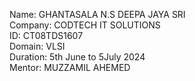 Name: GHANTASALA N.S DEEPA JAYA SRI                                                                                                                                                                                              
Company: CODTECH IT SOLUTIONS                                                                                                                                                                                            
ID: CT08TDS1607                                                                                                                                                                                                                            
Domain: VLSI                                                                                                                                                                                                                      
Duration: 5th June to 5July 2024                                                                                                                                                                                                      
Mentor: MUZZAMIL AHEMED                                                                                                                                                                                                          

